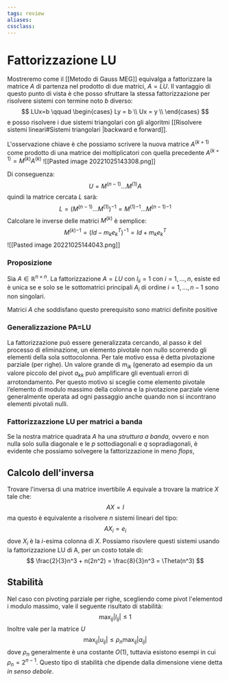 ```yaml
---
tags: review
aliases:
cssclass:
---
```

 
# Fattorizzazione LU
Mostreremo come il [[Metodo di Gauss MEG]] equivalga a fattorizzare la matrice $A$ di partenza nel prodotto di due matrici, $A=LU$. Il vantaggio di questo punto di vista è che posso sfruttare la stessa fattorizzazione per risolvere sistemi con termine noto $b$ diverso:
$$
LUx=b \qquad 
\begin{cases} 
Ly = b \\
Ux = y \\
\end{cases}
$$
e posso risolvere i due sistemi triangolari con gli algoritmi [[Risolvere sistemi lineari#Sistemi triangolari |backward e forward]].

L'osservazione chiave è che possiamo scrivere la nuova matrice $A^{(k+1)}$ come prodotto di una matrice dei moltiplicatori con quella precedente $A^{(k+1)}=M^{(k )} A^{(k)}$
![[Pasted image 20221025143308.png]]

Di conseguenza:
$$
U = M^{(n-1)} \dots M^{(1)}A
$$
quindi la matrice cercata $L$ sarà:
$$
L = (M^{(n-1)} \dots M^{(1)})^{-1} = {M^{(1)}}^{-1} \dots {M^{(n-1)}}^{-1}
$$
Calcolare le inverse delle matrici $M^{(k)}$ è semplice:
$$
{M^{(k)}}^{-1} = (Id-m_ke_k^T)^{-1}= Id +m_ke_k^T   
$$
![[Pasted image 20221025144043.png]]

### Proposizione
Sia $A \in \mathbb{R}^{n\times n}$. La fattorizzazione $A=LU$ con $l_{ii}=1$ con $i=1,\dots,n$, esiste ed è unica se e solo se le sottomatrici principali $A_i$ di ordine $i=1,\dots,n-1$ sono non singolari.

Matrici $A$ che soddisfano questo prerequisito sono matrici definite positive

### Generalizzazione PA=LU
La fattorizzazione può essere generalizzata cercando, al passo $k$ del processo di eliminazione, un elemento pivotale non nullo scorrendo gli elementi della sola sottocolonna. Per tale motivo essa è detta pivotazione parziale (per righe). Un valore grande di $m_{ik}$ (generato ad esempio da un valore piccolo del pivot $a_{kk}$  può amplificare gli eventuali errori di arrotondamento. Per questo motivo si sceglie come elemento pivotale l’elemento di modulo massimo della colonna e la pivotazione parziale viene generalmente operata ad ogni passaggio anche quando non si incontrano elementi pivotali nulli.

### Fattorizzazzione LU per matrici a banda

Se la nostra matrice quadrata $A$ ha una _struttura a banda_, ovvero e non nulla solo sulla diagonale e le $p$ sottodiagonali e $q$ sopradiagonali, è evidente che possiamo solvegere la fattorizzazione in meno $flops$,


## Calcolo dell'inversa

Trovare l'inversa di una matrice invertibile $A$ equivale a trovare la matrice $X$ tale che:
$$
AX=I
$$
ma questo è equivalente a risolvere $n$ sistemi lineari del tipo:
$$
AX_i = e_i
$$
dove $X_i$ è la $i$-esima colonna di $X$. 
Possiamo risovlere questi sistemi usando la fattorizzazione LU di A, per un costo totale di:
$$
\frac{2}{3}n^3 + n(2n^2) = \frac{8}{3}n^3 = \Theta(n^3)
$$

## Stabilità

Nel caso con pivoting parziale per righe, scegliendo come pivot l'elementod i modulo massimo, vale il seguente risultato di stabilità:
$$
\max_{ij} |l_{ij}| \leq 1
$$
Inoltre vale per la matrice $U$
$$
\max_{ij} |u_{ij}| \leq \rho_n \max_{ij}|a_{ij}|
$$
dove $\rho_n$ generalmente è una costante $O(1)$, tuttavia esistono esempi in cui $\rho_n = 2^{n-1}$. Questo tipo di stabilità che dipende dalla dimensione viene detta _in senso debole_.
